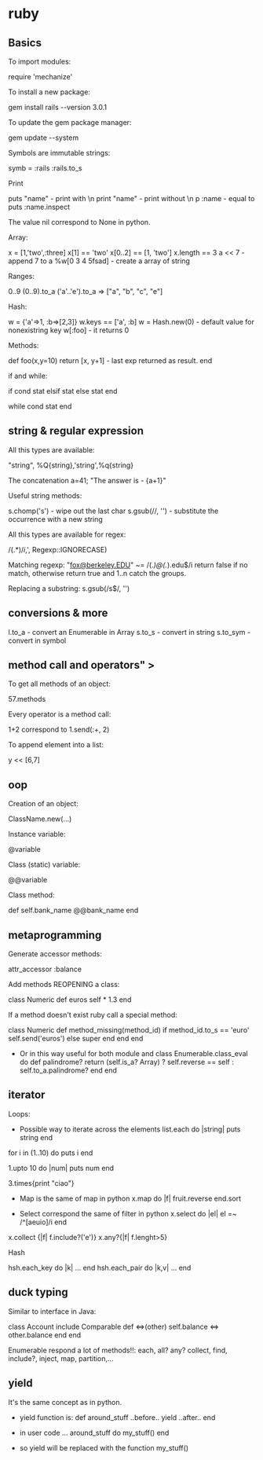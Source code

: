 
#  ruby


## Basics

To import modules:

require 'mechanize'



To install a new package:

gem install rails --version 3.0.1


To update the gem package manager:

gem update --system


Symbols are immutable strings:



symb = :rails
:rails.to_s



Print



puts "name"  -  print with \n
print "name" -  print without \n
p :name  -  equal to puts :name.inspect




The value nil correspond to None in python.

Array:



x = [1,'two',:three]
x[1] == 'two'
x[0..2] == [1, 'two']
x.length == 3
a << 7 -  append 7 to a
%w[0 3 4 5fsad] -  create a array of string




Ranges:



0..9
(0..9).to_a
('a'..'e').to_a
=> ["a", "b", "c", "e"]



Hash:



w = {'a'=>1, :b=>[2,3]}
w.keys == ['a', :b]
w = Hash.new(0) -  default value for nonexistring key
w[:foo] -  it returns 0




Methods:



def foo(x,y=10)
return [x, y+1]  -  last exp returned as result.
end




if and while:



if cond
stat
elsif
stat
else
stat
end

while cond
stat
end





## string &amp; regular expression

All this types are available:


"string", %Q{string},'string',%q{string}


The concatenation a=41; "The answer is - {a+1}"

Useful string methods:



s.chomp('s')   -  wipe out the last char
s.gsub(//, '')  -  substitute the occurrence with a new string




All this types are available for regex:


/(.*)$/i, %r{(.*)$}i, Regexp.new('(.*)$', Regexp::IGNORECASE)


Matching regexp: "fox@berkeley.EDU" ~= /(.*)@(.*)\.edu$/i
return false if no match, otherwise return true and $1..$n catch the groups.

Replacing a substring:
s.gsub(/s$/, '')


## conversions &amp; more




l.to_a -  convert an Enumerable in Array
s.to_s -  convert in string
s.to_sym -  convert in symbol






## method call and operators" >
To get all methods of an object:

57.methods


Every operator is a method call:

1+2 correspond to 1.send(:+, 2)



To append element into a list:

y << [6,7] 




## oop

Creation of an object: 

ClassName.new(...)


Instance variable: 

@variable


Class (static) variable: 

@@variable


Class method:



def self.bank_name
@@bank_name
end







## metaprogramming

Generate accessor methods:

attr_accessor :balance


Add methods REOPENING a class:



class Numeric
def euros
self * 1.3
end



If a method doesn't exist ruby call a special method:



class Numeric
def method_missing(method_id)
if method_id.to_s == 'euro'
self.send('euros')
else
super
end
end
end


-  Or in this way useful for both module and class
Enumerable.class_eval do
def palindrome?
return (self.is_a? Array) ? self.reverse == self : self.to_a.palindrome?
end
end





## iterator

Loops:



-  Possible way to iterate across the elements
list.each do |string|
puts string
end

for i in (1..10) do
puts i
end

1.upto 10 do |num|
puts num
end

3.times{print "ciao"}

-  Map is the same of map in python
x.map do |f|
fruit.reverse
end.sort

-  Select correspond the same of filter in python
x.select do |el|
el =~ /^[aeuio]/i
end

x.collect {|f| f.include?('e')}
x.any?{|f| f.lenght>5}



Hash



hsh.each_key do |k| ... end
hsh.each_pair do |k,v| ... end





## duck typing

Similar to interface in Java:



class Account
include Comparable
def <=>(other)
self.balance <=> other.balance
end
end




Enumerable respond a lot of methods!!: each, all? any?
collect, find, include?, inject, map, partition,...



## yield

It's the same concept as in python.



-  yield function is:
def around_stuff
..before..
yield
..after..
end

-  in user code
...
around_stuff do
my_stuff()
end
-  so yield will be replaced with the function my_stuff()






